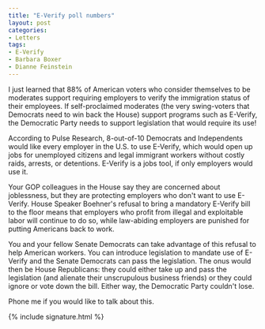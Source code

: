 ```yaml
---
title: "E-Verify poll numbers"
layout: post
categories:
- Letters
tags:
- E-Verify
- Barbara Boxer
- Dianne Feinstein
---
```


I just learned that 88% of American voters who consider themselves to be moderates support requiring employers to verify the immigration status of their employees. If self-proclaimed moderates (the very swing-voters that Democrats need to win back the House) support programs such as E-Verify, the Democratic Party needs to support legislation that would require its use!

According to Pulse Research, 8-out-of-10 Democrats and Independents would like every employer in the U.S. to use E-Verify, which would open up jobs for unemployed citizens and legal immigrant workers without costly raids, arrests, or detentions. E-Verify is a jobs tool, if only employers would use it.

Your GOP colleagues in the House say they are concerned about joblessness, but they are protecting employers who don't want to use E-Verify. House Speaker Boehner's refusal to bring a mandatory E-Verify bill to the floor means that employers who profit from illegal and exploitable labor will continue to do so, while law-abiding employers are punished for putting Americans back to work.

You and your fellow Senate Democrats can take advantage of this refusal to help American workers. You can introduce legislation to mandate use of E-Verify and the Senate Democrats can pass the legislation. The onus would then be House Republicans: they could either take up and pass the legislation (and alienate their unscrupulous business friends) or they could ignore or vote down the bill. Either way, the Democratic Party couldn't lose.

Phone me if you would like to talk about this.

{% include signature.html %}
